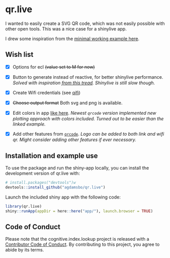 # qr.live

<!-- badges: start -->

<!-- badges: end -->

I wanted to easily create a SVG QR code, which was not easily possible with other open tools. This was a nice case for a shinylive app.

I drew some inspiration from the [minimal working example here](https://stackoverflow.com/a/70577693).

## Wish list

-   [x] Options for ecl ~~(value set to M for now)~~

-   [x] Button to generate instead of reactive, for better shinylive performance. *Solved with inspiration [from this tread](https://stackoverflow.com/questions/57242792/update-plot-output-on-actionbutton-click-event-in-r-shiny). Shinylive is still slow though.*

-   [x] Create Wifi credentials (see [qifi](https://github.com/evgeni/qifi))

-   [x] ~~Choose output format~~ Both svg and png is available.

-   [x] Edit colors in app [like here](https://github.com/Broccolito/QR_Code_Generator). *Newest `qrcode` version implemented new plotting approach with colors included. Turned out to be easier than the linked example.*

-   [x] Add other features from [`qrcode`](https://thierryo.github.io/qrcode/index.html). *Logo can be added to both link and wifi qr. Might consider adding other features if ever necessary.*

## Installation and example use

To use the package and run the shiny-app locally, you can install the development version of qr.live with:

``` r
# install.packages("devtools")w
devtools::install_github("agdamsbo/qr.live")
```

Launch the included shiny app with the following code:

``` r
library(qr.live)
shiny::runApp(appDir = here::here("app/"), launch.browser = TRUE)
```

## Code of Conduct

Please note that the cognitive.index.lookup project is released with a [Contributor Code of Conduct](https://contributor-covenant.org/version/2/1/CODE_OF_CONDUCT.html). By contributing to this project, you agree to abide by its terms.
